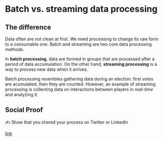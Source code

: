 # Batch vs. streaming data processing

## The difference

Data often are not clean at first. We need processing to change its raw form to a consumable one. Batch and streaming are two core data processing methods.

In **batch processing**, data are formed in groups that are processed after a period of data accumulation. On the other hand, **streaming processing** is a way to process new data when it arrives.

Batch processing resembles gathering data during an election: first votes are acumulated, then they are counted. However, an example of streaming processing is collecting data on interactions between players in *real-time* and analyzing it.
## Social Proof

✍️ Show that you shared your process on Twitter or LinkedIn

[link](link)